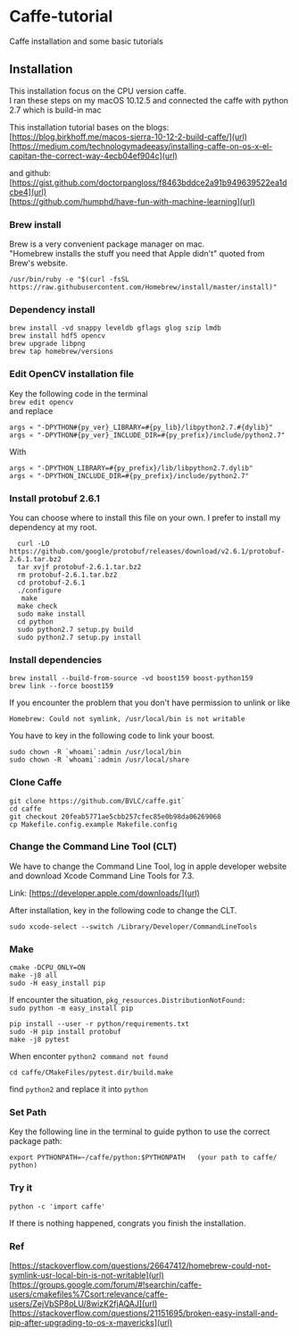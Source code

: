 # Caffe-tutorial
Caffe installation and some basic tutorials 


## Installation 
This installation focus on the CPU version caffe.   
I ran these steps on my macOS 10.12.5 and connected the caffe with python 2.7 which is build-in mac

This installation tutorial bases on the blogs:     
[https://blog.birkhoff.me/macos-sierra-10-12-2-build-caffe/](url)           
[https://medium.com/technologymadeeasy/installing-caffe-on-os-x-el-capitan-the-correct-way-4ecb04ef904c](url)

and github:     
[https://gist.github.com/doctorpangloss/f8463bddce2a91b949639522ea1dcbe4](url)  
[https://github.com/humphd/have-fun-with-machine-learning](url)


### Brew install    
Brew is a very convenient package manager on mac.     
"Homebrew installs the stuff you need that Apple didn't" quoted from Brew's website.

`/usr/bin/ruby -e "$(curl -fsSL https://raw.githubusercontent.com/Homebrew/install/master/install)"`

### Dependency install      
```
brew install -vd snappy leveldb gflags glog szip lmdb
brew install hdf5 opencv
brew upgrade libpng
brew tap homebrew/versions
```

### Edit OpenCV installation file   
Key the following code in the terminal    
`brew edit opencv`    
and replace     
```
args « "-DPYTHON#{py_ver}_LIBRARY=#{py_lib}/libpython2.7.#{dylib}"
args « "-DPYTHON#{py_ver}_INCLUDE_DIR=#{py_prefix}/include/python2.7"
```
With    
```
args « "-DPYTHON_LIBRARY=#{py_prefix}/lib/libpython2.7.dylib"
args « "-DPYTHON_INCLUDE_DIR=#{py_prefix}/include/python2.7"
```

### Install protobuf 2.6.1

You can choose where to install this file on your own. 
I prefer to install my dependency at my root.

```
  curl -LO https://github.com/google/protobuf/releases/download/v2.6.1/protobuf-2.6.1.tar.bz2
  tar xvjf protobuf-2.6.1.tar.bz2  
  rm protobuf-2.6.1.tar.bz2  
  cd protobuf-2.6.1  
  ./configure
   make  
  make check  
  sudo make install  
  cd python  
  sudo python2.7 setup.py build  
  sudo python2.7 setup.py install
```


### Install dependencies

```
brew install --build-from-source -vd boost159 boost-python159
brew link --force boost159
```

If you encounter the problem that you don't have permission to unlink or like 

`Homebrew: Could not symlink, /usr/local/bin is not writable`

You have to key in the following code to link your boost.   

```
sudo chown -R `whoami`:admin /usr/local/bin
sudo chown -R `whoami`:admin /usr/local/share
```

### Clone Caffe

```
git clone https://github.com/BVLC/caffe.git` 
cd caffe
git checkout 20feab5771ae5cbb257cfec85e0b98da06269068
cp Makefile.config.example Makefile.config
```



### Change the Command Line Tool (CLT) 

We have to change the Command Line Tool, log in apple developer website and download Xcode Command Line Tools for 7.3. 

Link: [https://developer.apple.com/downloads/](url)

After installation, key in the following code to change the CLT.

`
sudo xcode-select --switch /Library/Developer/CommandLineTools
`

### Make    
```
cmake -DCPU_ONLY=ON
make -j8 all
sudo -H easy_install pip
```


If encounter the situation, `pkg_resources.DistributionNotFound:`     
`
sudo python -m easy_install pip
`


```
pip install --user -r python/requirements.txt
sudo -H pip install protobuf
make -j8 pytest
```


When enconter `python2 command not found`

`cd caffe/CMakeFiles/pytest.dir/build.make`

find `python2` and replace it into `python`



### Set Path
Key the following line in the terminal to guide python to use the correct package path:

`
export PYTHONPATH=~/caffe/python:$PYTHONPATH   (your path to caffe/ python)
`


### Try it

`python -c 'import caffe' `

If there is nothing happened, congrats you finish the installation.

### Ref
[https://stackoverflow.com/questions/26647412/homebrew-could-not-symlink-usr-local-bin-is-not-writable](url)    
[https://groups.google.com/forum/#!searchin/caffe-users/cmakefiles%7Csort:relevance/caffe-users/ZejVbSP8oLU/8wizK2fjAQAJ](url)    
[https://stackoverflow.com/questions/21151695/broken-easy-install-and-pip-after-upgrading-to-os-x-mavericks](url)
